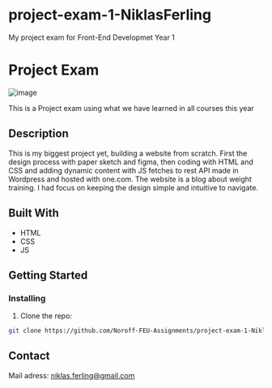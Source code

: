 # project-exam-1-NiklasFerling
My project exam for Front-End Developmet Year 1

# Project Exam

![image](https://user-images.githubusercontent.com/52622303/164316813-4b12d99f-aeb7-4069-85cf-e72b3a50ac99.png)

This is a Project exam using what we have learned in all courses this year

## Description

This is my biggest project yet, building a website from scratch. First the design process with paper sketch and figma, then coding with HTML and CSS and adding dynamic content with JS fetches to rest API made in Wordpress and hosted with one.com. The website is a blog about weight training. I had focus on keeping the design simple and intuitive to navigate. 


## Built With

- HTML
- CSS
- JS

## Getting Started

### Installing

1. Clone the repo:

```bash
git clone https://github.com/Noroff-FEU-Assignments/project-exam-1-NiklasFerling.git
```

## Contact

Mail adress: niklas.ferling@gmail.com
